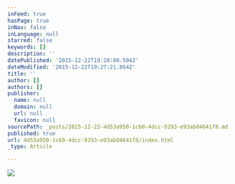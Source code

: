 ```yaml
---
inFeed: true
hasPage: true
inNav: false
inLanguage: null
starred: false
keywords: []
description: ''
datePublished: '2015-12-22T19:28:00.594Z'
dateModified: '2015-12-22T19:27:21.864Z'
title: ''
author: []
authors: []
publisher:
  name: null
  domain: null
  url: null
  favicon: null
sourcePath: _posts/2015-12-22-4d53a950-1c60-4dcc-9293-e93ab04641f8.md
published: true
url: 4d53a950-1c60-4dcc-9293-e93ab04641f8/index.html
_type: Article

---
```

![](https://the-grid-user-content.s3-us-west-2.amazonaws.com/b191756d-d30b-4363-8d3e-d0546a594e21.jpg)